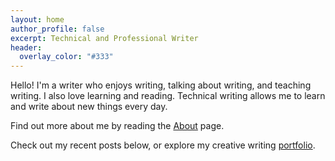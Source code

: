 ```yaml
---
layout: home
author_profile: false
excerpt: Technical and Professional Writer
header:
  overlay_color: "#333"
---
```


Hello! I'm a writer who enjoys writing, talking about writing, and teaching writing. I also love learning and reading. Technical writing allows me to learn and write about new things every day.

Find out more about me by reading the [About](about) page.

Check out my recent posts below, or explore my creative writing [portfolio](portfolio).